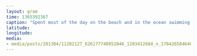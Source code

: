 ```yaml
---
layout: gram
time: 1365392367
caption: "Spent most of the day on the beach and in the ocean swimming with sea turtles."
latitude: 
longitude: 
media:
- media/posts/201304/11282127_626177740852846_1203412684_n_17842658464000351.jpg
---
```

